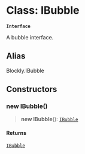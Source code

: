 # Class: IBubble

**`Interface`**

A bubble interface.

## Alias

Blockly.IBubble

## Constructors

### new IBubble()

> **new IBubble**(): [`IBubble`](IBubble.md)

#### Returns

[`IBubble`](IBubble.md)
